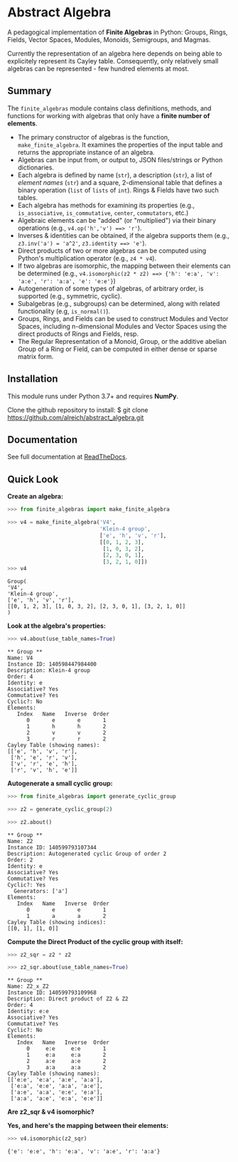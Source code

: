 # Abstract Algebra

A pedagogical implementation of **Finite Algebras** in Python: Groups, Rings, Fields, Vector Spaces, Modules, Monoids, Semigroups, and Magmas.

Currently the representation of an algebra here depends on being able to explicitely represent its Cayley table. Consequently, only relatively small algebras can be represented - few hundred elements at most.

## Summary

The ``finite_algebras`` module contains class definitions, methods, and functions for working with algebras that only have a **finite number of elements**.

* The primary constructor of algebras is the function, ``make_finite_algebra``. It examines the properties of the input table and returns the appropriate instance of an algebra.
* Algebras can be input from, or output to, JSON files/strings or Python dictionaries.
* Each algebra is defined by name (``str``), a description (``str``), a list of *element names* (``str``) and a square, 2-dimensional table that defines a binary operation (``list`` of ``lists`` of ``int``).  Rings & Fields have two such tables.
* Each algebra has methods for examining its properties (e.g., ``is_associative``, ``is_commutative``, ``center``, ``commutators``, etc.)
* Algebraic elements can be "added" (or "multiplied") via their binary operations (e.g., ``v4.op('h','v') ==> 'r'``).
* Inverses & identities can be obtained, if the algebra supports them (e.g., ``z3.inv('a') = 'a^2'``, ``z3.identity ==> 'e'``).
* Direct products of two or more algebras can be computed using Python's multiplication operator (e.g., ``z4 * v4``).
* If two algebras are isomorphic, the mapping between their elements can be determined (e.g., ``v4.isomorphic(z2 * z2) ==> {'h': 'e:a', 'v': 'a:e', 'r': 'a:a', 'e': 'e:e'}``)
* Autogeneration of some types of algebras, of arbitrary order, is supported (e.g., symmetric, cyclic).
* Subalgebras (e.g., subgroups) can be determined, along with related functionality (e.g, ``is_normal()``).
* Groups, Rings, and Fields can be used to construct Modules and Vector Spaces, including n-dimensional Modules and Vector Spaces using the direct products of Rings and Fields, resp.
* The Regular Representation of a Monoid, Group, or the additive abelian Group of a Ring or Field, can be computed in either dense or sparse matrix form.

## Installation

This module runs under Python 3.7+ and requires **NumPy**.

Clone the github repository to install:
$ git clone https://github.com/alreich/abstract_algebra.git
## Documentation

See full documentation at [ReadTheDocs](https://abstract-algebra.readthedocs.io/en/latest/index.html).

## Quick Look

**Create an algebra:**


```python
>>> from finite_algebras import make_finite_algebra

>>> v4 = make_finite_algebra('V4',
                             'Klein-4 group',
                             ['e', 'h', 'v', 'r'],
                             [[0, 1, 2, 3],
                              [1, 0, 3, 2],
                              [2, 3, 0, 1],
                              [3, 2, 1, 0]])
>>> v4
```




    Group(
    'V4',
    'Klein-4 group',
    ['e', 'h', 'v', 'r'],
    [[0, 1, 2, 3], [1, 0, 3, 2], [2, 3, 0, 1], [3, 2, 1, 0]]
    )



**Look at the algebra's properties:**


```python
>>> v4.about(use_table_names=True)
```

    
    ** Group **
    Name: V4
    Instance ID: 140598447984400
    Description: Klein-4 group
    Order: 4
    Identity: e
    Associative? Yes
    Commutative? Yes
    Cyclic?: No
    Elements:
       Index   Name   Inverse  Order
          0       e       e       1
          1       h       h       2
          2       v       v       2
          3       r       r       2
    Cayley Table (showing names):
    [['e', 'h', 'v', 'r'],
     ['h', 'e', 'r', 'v'],
     ['v', 'r', 'e', 'h'],
     ['r', 'v', 'h', 'e']]


**Autogenerate a small cyclic group:**


```python
>>> from finite_algebras import generate_cyclic_group

>>> z2 = generate_cyclic_group(2)

>>> z2.about()
```

    
    ** Group **
    Name: Z2
    Instance ID: 140599793107344
    Description: Autogenerated cyclic Group of order 2
    Order: 2
    Identity: e
    Associative? Yes
    Commutative? Yes
    Cyclic?: Yes
      Generators: ['a']
    Elements:
       Index   Name   Inverse  Order
          0       e       e       1
          1       a       a       2
    Cayley Table (showing indices):
    [[0, 1], [1, 0]]


**Compute the Direct Product of the cyclic group with itself:**


```python
>>> z2_sqr = z2 * z2

>>> z2_sqr.about(use_table_names=True)
```

    
    ** Group **
    Name: Z2_x_Z2
    Instance ID: 140599793109968
    Description: Direct product of Z2 & Z2
    Order: 4
    Identity: e:e
    Associative? Yes
    Commutative? Yes
    Cyclic?: No
    Elements:
       Index   Name   Inverse  Order
          0     e:e     e:e       1
          1     e:a     e:a       2
          2     a:e     a:e       2
          3     a:a     a:a       2
    Cayley Table (showing names):
    [['e:e', 'e:a', 'a:e', 'a:a'],
     ['e:a', 'e:e', 'a:a', 'a:e'],
     ['a:e', 'a:a', 'e:e', 'e:a'],
     ['a:a', 'a:e', 'e:a', 'e:e']]


**Are z2_sqr & v4 isomorphic?**

**Yes, and here's the mapping between their elements:**


```python
>>> v4.isomorphic(z2_sqr)
```




    {'e': 'e:e', 'h': 'e:a', 'v': 'a:e', 'r': 'a:a'}


